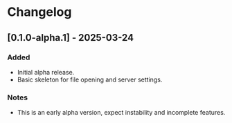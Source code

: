 # Changelog

## [0.1.0-alpha.1] - 2025-03-24

### Added
- Initial alpha release.
- Basic skeleton for file opening and server settings.

### Notes
- This is an early alpha version, expect instability and incomplete features.